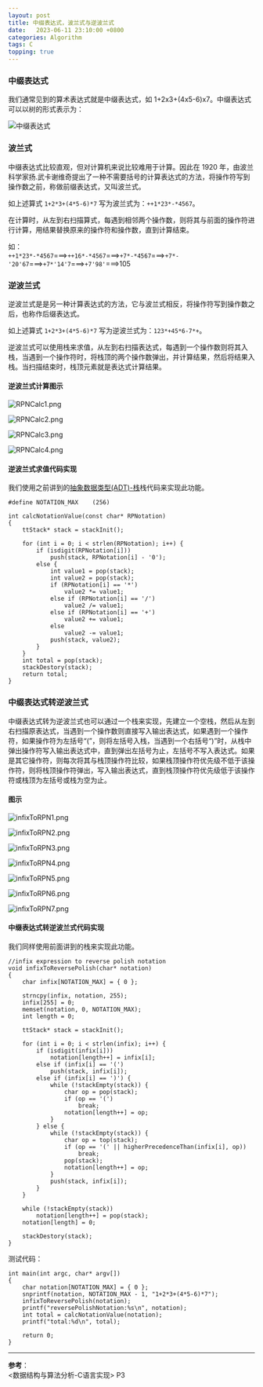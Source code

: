 ```yaml
---
layout: post
title: 中缀表达式，波兰式与逆波兰式
date:   2023-06-11 23:10:00 +0800　
categories: Algorithm
tags: C
topping: true
---
```


### 中缀表达式

我们通常见到的算术表达式就是中缀表达式，如 1+2x3+(4x5-6)x7。中缀表达式可以以树的形式表示为：  

![中缀表达式]({{site.imgurl}}/styles/images/algorithm/stack/infixNotation.png)  

### 波兰式

中缀表达式比较直观，但对计算机来说比较难用于计算。因此在 1920 年，由波兰科学家扬.武卡谢维奇提出了一种不需要括号的计算表达式的方法，将操作符写到操作数之前，称做前缀表达式，又叫波兰式。  

如上述算式 `1+2*3+(4*5-6)*7` 写为波兰式为：`++1*23*-*4567`。  

在计算时，从左到右扫描算式，每遇到相邻两个操作数，则将其与前面的操作符进行计算，用结果替换原来的操作符和操作数，直到计算结束。  

如：  
`++1*23*-*4567`===>`++16*-*4567`===>`+7*-*4567`===>`+7*-'20'67`===>`+7*'14'7`===>`+7'98'`===>105  

### 逆波兰式

逆波兰式是是另一种计算表达式的方法，它与波兰式相反，将操作符写到操作数之后，也称作后缀表达式。  

如上述算式 `1+2*3+(4*5-6)*7` 写为逆波兰式为：`123*+45*6-7*+`。  

逆波兰式可以使用栈来求值，从左到右扫描表达式，每遇到一个操作数则将其入栈，当遇到一个操作符时，将栈顶的两个操作数弹出，并计算结果，然后将结果入栈。当扫描结束时，栈顶元素就是表达式计算结果。  

#### 逆波兰式计算图示

![RPNCalc1.png]({{site.imgurl}}/styles/images/algorithm/stack/RPNCalc1.png)  

![RPNCalc2.png]({{site.imgurl}}/styles/images/algorithm/stack/RPNCalc2.png)  

![RPNCalc3.png]({{site.imgurl}}/styles/images/algorithm/stack/RPNCalc3.png)  

![RPNCalc4.png]({{site.imgurl}}/styles/images/algorithm/stack/RPNCalc4.png)  

#### 逆波兰式求值代码实现

我们使用之前讲到的[抽象数据类型(ADT)-栈]({{site.baseurl}}/2023/06/04/Stack)栈代码来实现此功能。  

```
#define NOTATION_MAX    (256)

int calcNotationValue(const char* RPNotation)
{
    ttStack* stack = stackInit();

    for (int i = 0; i < strlen(RPNotation); i++) {
        if (isdigit(RPNotation[i]))
            push(stack, RPNotation[i] - '0');
        else {
            int value1 = pop(stack);
            int value2 = pop(stack);
            if (RPNotation[i] == '*')
                value2 *= value1;
            else if (RPNotation[i] == '/')
                value2 /= value1;
            else if (RPNotation[i] == '+')
                value2 += value1;
            else
                value2 -= value1;
            push(stack, value2);
        }
    }
    int total = pop(stack);
    stackDestory(stack);
    return total;
}
```

### 中缀表达式转逆波兰式

中缀表达式转为逆波兰式也可以通过一个栈来实现，先建立一个空栈，然后从左到右扫描原表达式，当遇到一个操作数则直接写入输出表达式，如果遇到一个操作符，如果操作符为左括号“(”，则将左括号入栈，当遇到一个右括号“)”时，从栈中弹出操作符写入输出表达式中，直到弹出左括号为止，左括号不写入表达式。如果是其它操作符，则每次将其与栈顶操作符比较，如果栈顶操作符优先级不低于该操作符，则将栈顶操作符弹出，写入输出表达式，直到栈顶操作符优先级低于该操作符或栈顶为左括号或栈为空为止。  

#### 图示

![infixToRPN1.png]({{site.imgurl}}/styles/images/algorithm/stack/infixToRPN1.png)  

![infixToRPN2.png]({{site.imgurl}}/styles/images/algorithm/stack/infixToRPN2.png)  

![infixToRPN3.png]({{site.imgurl}}/styles/images/algorithm/stack/infixToRPN3.png)  

![infixToRPN4.png]({{site.imgurl}}/styles/images/algorithm/stack/infixToRPN4.png)  

![infixToRPN5.png]({{site.imgurl}}/styles/images/algorithm/stack/infixToRPN5.png)  

![infixToRPN6.png]({{site.imgurl}}/styles/images/algorithm/stack/infixToRPN6.png)  

![infixToRPN7.png]({{site.imgurl}}/styles/images/algorithm/stack/infixToRPN7.png)  

#### 中缀表达式转逆波兰式代码实现

我们同样使用前面讲到的栈来实现此功能。  

```
//infix expression to reverse polish notation
void infixToReversePolish(char* notation)
{
    char infix[NOTATION_MAX] = { 0 };

    strncpy(infix, notation, 255);
    infix[255] = 0;
    memset(notation, 0, NOTATION_MAX);
    int length = 0;
    
    ttStack* stack = stackInit();

    for (int i = 0; i < strlen(infix); i++) {
        if (isdigit(infix[i]))
            notation[length++] = infix[i];
        else if (infix[i] == '(')
            push(stack, infix[i]);
        else if (infix[i] == ')') {
            while (!stackEmpty(stack)) {
                char op = pop(stack);
                if (op == '(')
                    break;
                notation[length++] = op;
            }
        } else {
            while (!stackEmpty(stack)) {
                char op = top(stack);
                if (op == '(' || higherPrecedenceThan(infix[i], op)) 
                    break;
                pop(stack);
                notation[length++] = op;
            }
            push(stack, infix[i]);
        }
    }

    while (!stackEmpty(stack)) 
        notation[length++] = pop(stack);
    notation[length] = 0;

    stackDestory(stack);
}
```

测试代码：  

```
int main(int argc, char* argv[])
{
    char notation[NOTATION_MAX] = { 0 };
    snprintf(notation, NOTATION_MAX - 1, "1+2*3+(4*5-6)*7");
    infixToReversePolish(notation);
    printf("reversePolishNotation:%s\n", notation);
    int total = calcNotationValue(notation);
    printf("total:%d\n", total);

    return 0;
}
```

--- 
**参考**：  
<数据结构与算法分析-C语言实现> P3
